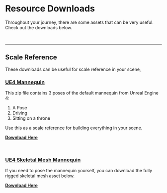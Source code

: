 # Resource Downloads

<p>Throughout your journey, there are some assets that can be very useful. Check out the downloads below.</p>
<p>&nbsp;</p>
<hr>
<h2>Scale Reference</h2>
<p>These downloads can be useful for scale reference in your scene,&nbsp;</p>
<h3><a href="https://www.dropbox.com/s/ffs2b810jmnnhds/MannequinStatic.zip?dl=0">UE4 Mannequin</a></h3>
<p>This zip file contains 3 poses of the default mannequin from Unreal Engine 4:</p>
<ol>
<li>A Pose</li>
<li>Driving</li>
<li>Sitting on a throne</li>
</ol>
<p>Use this as a scale reference for building everything in your scene.</p>
<p><a href="https://www.dropbox.com/s/ffs2b810jmnnhds/MannequinStatic.zip?dl=0"><strong>Download Here</strong></a></p>
<p>&nbsp;</p>
<h3><a href="https://www.dropbox.com/s/i6gjsf90urkyjx8/SK_Mannequin.zip?dl=0">UE4 Skeletal Mesh Mannequin</a></h3>
<p>If you need to pose the mannequin yourself, you can download the fully rigged skeletal mesh asset below.</p>
<p><a href="https://www.dropbox.com/s/i6gjsf90urkyjx8/SK_Mannequin.zip?dl=0"><strong>Download Here</strong></a></p>
<p>&nbsp;</p>
<p>&nbsp;</p>